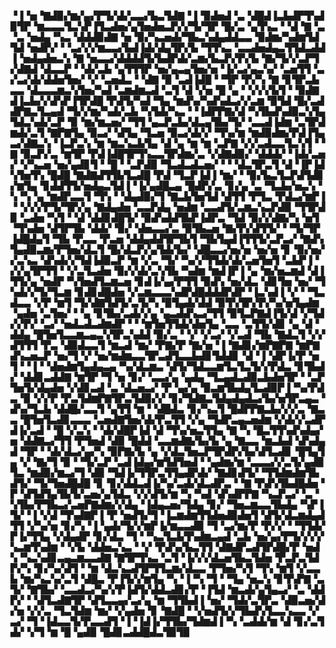 ▝▐▝▅▝▇▟▉▞▆▞▄▞▛▜▞▟▞▃▃▞▙▃▜▟▇▝▐▝▉▟▅▟▝▃▝▟█▟▐▃▙▟▛▜▚▟▉▜▛▝▆▃▃▃▜▃▚▛▐▜▃▟▅▞▄▜▅▟▅▃▛▞▞▜▞▜▛▝█▞▃▝▄▜▚▃▝▝▟▝▇▝▃▝▃▝▅▟▄▝▚▃▝▟▟▟▉▟▇▝▅▝▉▞▚▃▅▟▞▜▙▃▚▟▄▟▟▃▃▝▉▟▆▞▚▟▆▜▟▜▟▝▅▟▛▞▝▝▃▞▞▞▆▃▃▞▙▟▐▟▞▟▄▜▛▞▙▝▜▜▚▃▝▃▃▟▅▟▄▃▜▜▟▃▟▟▐▝▅▟▄▟▅▃▚▝▇▝▅▃▃▞▟▟▟▟▜▞▙▟▛▟▞▃▆▞▙▃▛▞▛▞▙▝▇▞▜▞▞▃▛▜▞▟▇▟▝▟▃▃▛▝▝▟▞▃▙▝▄▜▜▜▛▝▅▞▄▃▄▜▅▞▅▝▐▞▃▞▄▃▚▞▝▃▅▜▜▝▃▞▃▞▟▞▟▟▅▜▅▞▝▞▝▃▅▟▃▝▝▟▇▝▉▝▃▟▐▟█▝▝▜▛▝▛▞▚▝▇▝▊▜▛▃▙▃▃▝▟▃▃▃▆▃▚▜▅▞▚▟▝▃▆▟▆▃▟▝▃▜▝▟▝▞▅▝█▝▄▝▝▞▞▞▙▜▝▝▉▟▇▟▐▃▙▞▞▟▚▛▐▜▛▟█▝▛▟▜▞▚▟▝▜▄▝▆▟▚▞▚▟▚▟▃▞▞▃▆▝▉▜▟▝█▞▃▟▟▛▇▃▜▃▄▟▝▜▞▞▆▞▚▟▞▃▙▝▚▜▟▞▚▃▝▝▐▟▛▛▇▞▟▝▚▜▙▟▚▟▉▃▚▜▄▜▟▃▚▟▞▃▛▝▉▝▆▞▆▃▅▞▝▜▜▝▄▃▛▃▙▞▟▃▄▜▙▞▜▞▝▃▃▟▐▟▆▝▃▜▛▟▆▟▞▃▜▝▇▛▇▜▄▝▉▃▞▝▟▜▄▝▜▃▅▝▉▃▞▟▞▞▝▜▚▞▆▝▆▟▉▟▆▞▛▟▐▜▄▃▞▟▇▃▚▝▐▃▛▃▚▝▆▝▆▃▚▃▙▜▄▝▟▝▄▝▆▝▆▝▃▛▇▝▞▞▃▟▃▃▜▃▚▜▝▝▇▝▉▃▛▞▃▝▆▜▛▝▛▟▐▟█▜▛▜▚▃▃▜▛▟▆▞▃▝▞▟▇▟▉▞▝▟▟▟▞▝▐▟▞▃▅▞▝▞▚▃▅▝▅▞▄▟▊▜▝▝█▝▝▃▛▟▉▝▜▃▟▃▟▃▅▞▝▝▝▟▃▜▛▃▜▝▟▝▐▛▐▟▚▜▅▜▚▝█▟█▝▇▟▇▟▜▜▙▜▃▟█▝▛▟▝▜▃▛▐▟▐▝▆▞▝▝▉▞▙▃▜▃▛▟▜▟▊▞▆▜▄▝▊▟▟▜▜▞▅▟▄▃▜▟▐▝▐▞▄▟█▃▄▝█▟▛▞▃▝▊▞▄▝▃▝▜▃▙▞▅▃▚▝▚▝▚▝▄▝▆▟▛▃▃▜▝▜▚▝▝▟▄▟▉▞▜▝▇▃▙▜▅▜▟▝▟▜▜▝▛▜▃▝▛▟▃▞▆▛▐▝▝▞▞▞▛▜▞▜▛▞▄▝▇▟▄▟▅▝▃▃▛▟▄▝▅▟▆▝▃▃▟▜▞▃▆▃▚▃▛▟▉▝▜▜▛▟▉▝▃▟▅▝▚▜▝▝▟▝▟▟▊▟█▜▞▝▉▟▚▟▟▜▙▛▐▟▛▃▝▜▟▝▉▞▞▟▇▞▚▝▅▜▝▜▚▟▅▝▟▜▛▜▙▝▟▟▞▝▉▞▝▟▅▃▃▞▃▝▉▜▙▃▅▝▇▞▛▞▟▜▜▞▝▝▜▞▜▛▐▟█▟▄▜▝▜▙▝▛▃▃▝▛▃▅▝▟▟▄▟▟▜▛▜▙▜▝▜▙▜▄▟▐▜▜▜▞▃▛▃▞▝▇▟▚▜▄▟▉▃▆▞▛▜▅▞▟▃▜▝█▞▟▃▛▞▄▜▟▞▙▞▝▟█▃▃▞▅▞▅▝▅▞▅▝▊▝▉▞▅▞▞▃▚▃▝▟▚▟▞▞▜▟▐▟▉▃▛▝▆▝▞▃▝▜▞▝▚▞▞▜▜▟▞▟▞▃▅▜▅▜▝▃▙▛▐▝▞▞▄▜▛▜▜▝▝▞▃▜▃▟▅▝▉▞▞▟▞▃▚▜▙▝▚▟▆▝▆▟▐▛▐▝▄▝▆▞▅▃▆▟▝▟▐▜▜▞▄▝▅▟▛▝▚▜▅▟▜▃▆▃▅▝▊▟▐▞▄▞▛▜▜▝▉▟▚▝▅▞▟▃▝▟▊▜▅▝▅▞▝▜▚▟▞▞▜▞▜▃▆▝▊▟▊▟█▟▅▝▞▃▆▃▃▃▚▟▛▟█▟▟▟▛▟▛▝▐▃▚▟▐▝▞▝▝▜▃▟▃▃▝▞▛▝▆▜▝▜▞▟▇▜▟▜▞▃▜▞▚▝▉▜▄▟▞▟▟▝▉▜▚▜▛▞▛▞▚▞▅▜▄▟▆▝▄▟▅▝▃▜▅▞▝▝▄▝▊▜▙▞▃▟▞▞▄▝▄▃▟▟▚▃▞▜▜▝▉▜▃▛▇▟▐▜▞▟▝▞▜▟▞▞▛▞▝▃▞▝▅▟▃▟▃▟▆▟▛▝▝▝▆▜▅▜▜▟▞▟▅▜▄▝▃▃▝▃▜▜▞▟▊▝▄▝▟▝▟▟▄▝█▜▅▜▃▃▆▃▄▃▚▜▛▃▚▟▟▝▉▞▃▝▝▞▝▞▃▞▝▞▃▟▝▜▙▝▇▟▃▜▝▞▞▟▜▜▜▝▛▃▝▟▉▟▃▃▜▝▆▃▟▝▆▞▝▛▇▞▛▝▇▞▅▝▐▝▇▟▊▞▆▛▇▛▇▝▆▛▇▟▚▃▅▃▛▝▅▞▜▝▞▝▅▞▆▟▆▃▃▜▛▃▟▜▃▃▙▟▊▜▟▟▊▝▟▝▐▝▟▛▐▞▛▝▅▜▝▝▐▝▝▟▅▟▆▜▄▟▄▃▄▝▚▞▟▃▆▃▝▟▜▞▜▟▃▃▆▜▃▜▃▜▞▞▛▟▃▝▊▜▙▟▞▝▟▟▊▃▟▟▇▝▆▜▛▝▜▝▅▝▊▞▝▃▃▞▄▝▄▟▄▝▜▃▄▟▃▟▉▃▙▟▅▜▛▝▝▃▛▜▅▜▞▟▄▟▅▝▞▟▊▃▟▝▃▝▟▃▅▃▞▝▛▝▄▞▄▝▉▃▆▜▙▟▄▜▃▟▉▛▐▝▚▞▛▟▃▝▉▝▞▞▛▝▛▃▜▟▆▛▇▜▛▃▜▟▉▞▞▝▊▞▜▟▇▃▜▟▄▟▄▟▃▞▙▞▅▜▛▃▄▃▝▟▚▞▜▃▙▝▟▟█▞▃▃▜▝▄▜▜▝▆▝▝▟█▟▃▝▊▞▚▃▜▝█▟▛▛▇▃▙▞▞▞▃▝▇▃▃▝█▜▅▜▃▟▊▃▃▃▝▃▅▟▇▜▅▞▟▞▛▃▜▜▝▞▄▝▜▟▛▃▄▃▅▟▆▝▞▟▞▞▃▟▛▟▐▞▃▟▝▝█▝▞▃▚▝▝▟▞▟█▛▐▟▝▟▝▜▚▞▅▃▜▜▄▝▇▝▚▝█▃▜▜▚▟▚▟▄▞▅▝▟▟▇▃▞▜▜▝▛▜▅▟▝▟▉▝█▟▟▝▃▃▆▟▇▞▙▞▙▝▄▝▇▃▃▝▆▃▙▟▝▟▚▟▄▟▝▜▛▝▝▟▞▟▃▞▄▞▚▝▉▛▇▞▙▝▄▝▞▟▃▜▅▃▛▜▛▟▛▞▙▞▟▜▃▟▊▝█▜▄▜▄▝▞▝▇▞▜▝▉▝▝▜▞▃▛▝▃▟▐▟▄▞▆▜▟▜▅▟▝▝▄▟▆▞▆▝▃▃▃▞▞▃▜▞▄▟▉▜▃▝▆▟▉▞▆▃▞▜▝▟▉▝▜▟▐▞▜▜▛▃▜▜▄▟▛▟▞▝▇▟▊▟▜▞▝▜▜▟▆▟▆▜▙▟▜▞▝▜▞▜▅▟█▟█▝▊▝▊▞▟▟▃▟▐▞▚▞▃▟▞▟▃▟▛▃▝▝▇▝▛▟▚▜▙▟█▟▅▝▛▝▟▜▟▜▄▜▙▜▞▃▅▞▄▜▟▃▝▞▞▟▜▞▆▝▚▝▚▟▝▟▚▟▛▛▇▝▚▃▛▃▞▝▃▝▚▜▙▞▛▜▙▃▞▃▅▛▇▟▆▞▞▟▄▝▐▟▄▃▅▞▜▟▄▝▊▞▝▜▅▃▆▃▃▜▙▟▄▝▚▛▐▜▞▝▐▝▞▟▝▜▚▟▇▛▐▝▛▝▅▟▜▞▜▝▐▃▆▟▆▜▜▟▅▟▉▟▅▜▝▟▜▞▟▃▆▟▄▟▜▜▝▞▚▞▅▝▊▞▚▝▐▝▄▟▞▜▞▞▆▛▐▞▆▃▃▟▉▝▜▝▃▞▆▞▛▝▛▞▞▝▝▜▜▟▞▛▐▞▜▜▄▝▞▟▄▟▛▝▊▞▟▃▝▜▝▝▚▃▜▃▙▜▚▟▆▃▄▟▝▃▙▝▅▞▄▞▛▜▞▞▞▞▚▃▆▜▚▟▆▝▝▞▙▝▟▟▅▃▚▃▝▝▞▝▛▟▚▞▙▃▜▜▝▟▇▟▛▃▟▜▛▟█▞▛▝▅▟▚▝▚▃▚▟▊▃▄▃▆▃▃▟▇▝▇▜▛▜▚▃▝▃▜▝▐▞▞▞▟▃▅▜▙▃▜▟▅▝▛▃▛▃▜▟▛▞▚▝▊▞▚▞▟▜▝▝▆▝▟▃▚▃▟▜▛▜▜▃▆▞▟▃▃▝▛▜▅▞▚▜▝▜▚▝▆▜▝▞▃▃▙▝▆▞▚▃▚▞▃▜▝▟█▃▝▛▐▜▞▞▆▜▄▝▚▝▐▝▚▝▜▝▝▜▄▝▅▃▚▝▊▜▚▛▇▝▃▜▞▝▇▜▙▞▝▃▃▟▃▞▚▞▞▛▐▟▜▞▟▟▃▟▊▞▛▝▐▜▟▝▆▃▟▞▄▜▄▃▞▝▃▝▟▟▛▞▝▝▟▜▃▟▇▜▛▝▟▜▃▃▄▞▃▞▄▝▆▝▜▜▙▟▐▝▅▞▝▜▟▞▃▜▛▃▝▟▉▃▅▞▟▞▅▝▞▞▃▝▜▃▜▟▆▝▆▞▝▞▄▟▅▝▊▝▇▟█▝▝▞▅▟▜▞▞▜▙▟▚▜▃▃▚▃▃▝▞▃▞▝▜▝▐▟▃▃▜▞▛▃▃▟▜▝▐▝▐▟▐▞▜▜▙▞▜▟▆▟▐▝▚▝▃▟▟▞▆▝▟▝▊▞▃▜▟▞▝▞▜▝▆▝█▝▄▟▉▝█▟▊▃▟▟█▟▃▜▉▜▉
